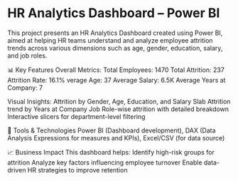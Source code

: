 # HR Analytics Dashboard – Power BI
This project presents an HR Analytics Dashboard created using Power BI, aimed at helping HR teams understand and analyze employee attrition trends across various dimensions such as age, gender, education, salary, and job roles.

📊 Key Features
Overall Metrics:
Total Employees: 1470
Total Attrition: 237
Attrition Rate: 16.1%
verage Age: 37
Average Salary: 6.5K
Average Years at Company: 7

Visual Insights:
Attrition by Gender, Age, Education, and Salary Slab
Attrition trend by Years at Company
Job Role-wise attrition with detailed breakdown
Interactive slicers for department-level filtering

🔧 Tools & Technologies
Power BI (Dashboard development),
DAX (Data Analysis Expressions for measures and KPIs),
Excel/CSV (for data source)

📈 Business Impact
This dashboard helps:
Identify high-risk groups for attrition
Analyze key factors influencing employee turnover
Enable data-driven HR strategies to improve retention
